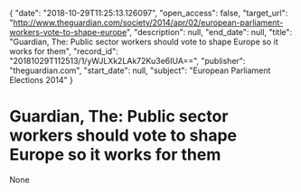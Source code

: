 {
  "date": "2018-10-29T11:25:13.126097", 
  "open_access": false, 
  "target_url": "http://www.theguardian.com/society/2014/apr/02/european-parliament-workers-vote-to-shape-europe", 
  "description": null, 
  "end_date": null, 
  "title": "Guardian, The: Public sector workers should vote to shape Europe so it works for them", 
  "record_id": "20181029T112513/1/yWJLXk2LAk72Ku3e6IUA==", 
  "publisher": "theguardian.com", 
  "start_date": null, 
  "subject": "European Parliament Elections 2014"
}

# Guardian, The: Public sector workers should vote to shape Europe so it works for them

None